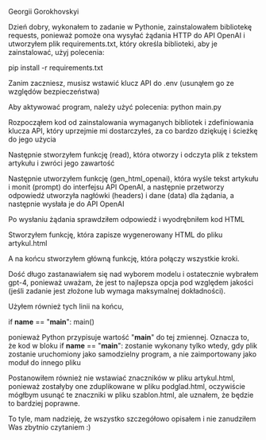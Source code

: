 Georgii Gorokhovskyi 

Dzień dobry, wykonałem to zadanie w Pythonie, zainstalowałem bibliotekę requests,
ponieważ pomoże ona wysyłać żądania HTTP do API OpenAI i utworzyłem plik requirements.txt, 
który określa biblioteki, aby je zainstalować, użyj polecenia:

pip install -r requirements.txt

Zanim zaczniesz, musisz wstawić klucz API do .env (usunąłem go ze względów bezpieczeństwa)

Aby aktywować program, należy użyć polecenia:
python main.py


Rozpocząłem kod od zainstalowania wymaganych bibliotek i zdefiniowania klucza API,
który uprzejmie mi dostarczyłeś, za co bardzo dziękuję
i ścieżkę do jego użycia

Następnie stworzyłem funkcję (read), która otworzy i odczyta plik z tekstem artykułu i zwróci jego zawartość

Następnie utworzyłem funkcję (gen_html_openai),
która wyśle tekst artykułu i monit (prompt) do interfejsu API OpenAI,
a następnie przetworzy odpowiedź 
utworzyła nagłówki (headers) i dane (data) dla żądania, a następnie wysłała je do API OpenAI

Po wysłaniu żądania sprawdziłem odpowiedź i wyodrębniłem kod HTML

Stworzyłem funkcję, która zapisze wygenerowany HTML do pliku artykul.html

A na końcu stworzyłem główną funkcję, która połączy wszystkie kroki.

Dość długo zastanawiałem się nad wyborem modelu i ostatecznie wybrałem gpt-4, ponieważ uważam,
że jest to najlepsza opcja pod względem jakości (jeśli zadanie jest złożone lub wymaga maksymalnej dokładności).



Użyłem również tych linii na końcu,

if __name__ == "__main__":
    main()

ponieważ Python przypisuje wartość "__main__" do tej zmiennej. Oznacza to, że kod w bloku if __name__ == "__main__": zostanie wykonany tylko wtedy,
gdy plik zostanie uruchomiony jako samodzielny program, a nie zaimportowany jako moduł do innego pliku


Postanowiłem również nie wstawiać znaczników <body> w pliku artykul.html, ponieważ zostałyby one zduplikowane w pliku podglad.html,
oczywiście mógłbym usunąć te znaczniki w pliku szablon.html, ale uznałem, że będzie to bardziej poprawne.  

To tyle, mam nadzieję, że wszystko szczegółowo opisałem i nie zanudziłem Was zbytnio czytaniem :)

